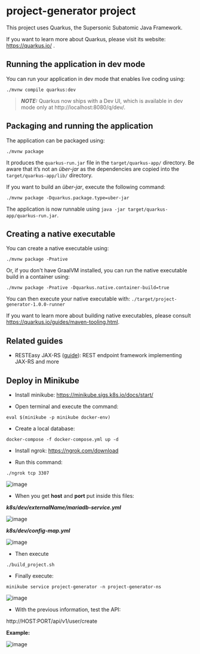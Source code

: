 # project-generator project

This project uses Quarkus, the Supersonic Subatomic Java Framework.

If you want to learn more about Quarkus, please visit its website: https://quarkus.io/ .

## Running the application in dev mode

You can run your application in dev mode that enables live coding using:
```shell script
./mvnw compile quarkus:dev
```

> **_NOTE:_**  Quarkus now ships with a Dev UI, which is available in dev mode only at http://localhost:8080/q/dev/.

## Packaging and running the application

The application can be packaged using:
```shell script
./mvnw package
```
It produces the `quarkus-run.jar` file in the `target/quarkus-app/` directory.
Be aware that it’s not an _über-jar_ as the dependencies are copied into the `target/quarkus-app/lib/` directory.

If you want to build an _über-jar_, execute the following command:
```shell script
./mvnw package -Dquarkus.package.type=uber-jar
```

The application is now runnable using `java -jar target/quarkus-app/quarkus-run.jar`.

## Creating a native executable

You can create a native executable using: 
```shell script
./mvnw package -Pnative
```

Or, if you don't have GraalVM installed, you can run the native executable build in a container using: 
```shell script
./mvnw package -Pnative -Dquarkus.native.container-build=true
```

You can then execute your native executable with: `./target/project-generator-1.0.0-runner`

If you want to learn more about building native executables, please consult https://quarkus.io/guides/maven-tooling.html.

## Related guides

- RESTEasy JAX-RS ([guide](https://quarkus.io/guides/rest-json)): REST endpoint framework implementing JAX-RS and more

## Deploy in Minikube

- Install minikube: https://minikube.sigs.k8s.io/docs/start/

- Open terminal and execute the command: 
```shell script  
eval $(minikube -p minikube docker-env)
```

- Create a local database: 
```shell script
docker-compose -f docker-compose.yml up -d
```
- Install ngrok: https://ngrok.com/download

- Run this command:
```shell script
./ngrok tcp 3307 
```

![image](https://user-images.githubusercontent.com/7121937/118346388-a05cdd00-b500-11eb-91bf-06f01e4ebcf8.png)

- When you get **host** and **port** put inside this files:

_**k8s/dev/externalName/mariadb-service.yml**_

![image](https://user-images.githubusercontent.com/7121937/118346396-ace13580-b500-11eb-98e4-737ddce3ce7b.png)

_**k8s/dev/config-map.yml**_

![image](https://user-images.githubusercontent.com/7121937/118346402-b7033400-b500-11eb-9987-a7898a0f18b3.png)

[comment]: <> (- Then execute this command to get the ip from the database container: )

[comment]: <> (```shell script  )

[comment]: <> (docker inspect -f '{{range.NetworkSettings.Networks}}{{.IPAddress}}{{end}}' project-generator-db)

[comment]: <> (```)

[comment]: <> (- When you get the Ip put inside in the service **k8s/dev/mariadb-service.yml** in this section:)

[comment]: <> (![img.png]&#40;img.png&#41;)
  
- Then execute 
```shell script  
./build_project.sh
```

- Finally execute: 
```shell script  
minikube service project-generator -n project-generator-ns
```

![image](https://user-images.githubusercontent.com/7121937/118346408-bd91ab80-b500-11eb-8197-f5df019facc9.png)

- With the previous information, test the API:   

http://HOST:PORT/api/v1/user/create

**Example:** 

![image](https://user-images.githubusercontent.com/7121937/118346427-d26e3f00-b500-11eb-8761-d6edfa1f35be.png)

